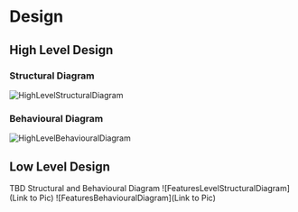 # Design

## High Level Design 

### Structural Diagram

![HighLevelStructuralDiagram](https://github.com/waghtejashri/C_Project-Quiz--LTTS/blob/main/2_Architecture/Structure%20Diagrams/Class_Diagram.JPG)

### Behavioural Diagram
![HighLevelBehaviouralDiagram](https://github.com/waghtejashri/C_Project-Quiz--LTTS/blob/main/2_Architecture/Behavior%20Diagrams/Activity_Diagram.png)

## Low Level Design 

TBD Structural and Behavioural Diagram
![FeaturesLevelStructuralDiagram](Link to Pic)
![FeaturesBehaviouralDiagram](Link to Pic)
